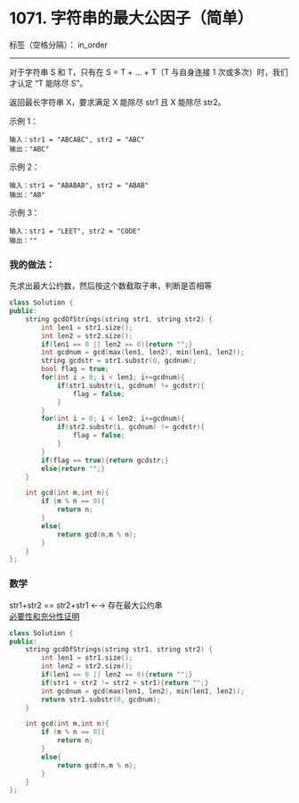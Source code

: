 ﻿# 1071. 字符串的最大公因子（简单）

标签（空格分隔）： in_order

---
对于字符串 S 和 T，只有在 S = T + ... + T（T 与自身连接 1 次或多次）时，我们才认定 “T 能除尽 S”。

返回最长字符串 X，要求满足 X 能除尽 str1 且 X 能除尽 str2。

 
示例 1：

    输入：str1 = "ABCABC", str2 = "ABC"
    输出："ABC"

示例 2：

    输入：str1 = "ABABAB", str2 = "ABAB"
    输出："AB"

示例 3：

    输入：str1 = "LEET", str2 = "CODE"
    输出：""


### 我的做法：   
先求出最大公约数，然后按这个数截取子串，判断是否相等
```C++
class Solution {
public:
    string gcdOfStrings(string str1, string str2) {
        int len1 = str1.size();
        int len2 = str2.size();
        if(len1 == 0 || len2 == 0){return "";}
        int gcdnum = gcd(max(len1, len2), min(len1, len2));
        string gcdstr = str1.substr(0, gcdnum);
        bool flag = true;
        for(int i = 0; i < len1; i+=gcdnum){
            if(str1.substr(i, gcdnum) != gcdstr){
                flag = false;
            }
        }
        for(int i = 0; i < len2; i+=gcdnum){
            if(str2.substr(i, gcdnum) != gcdstr){
                flag = false;
            }
        }
        if(flag == true){return gcdstr;}
        else{return "";}
    }

    int gcd(int m,int n){
        if (m % n == 0){
            return n;
        }
        else{
            return gcd(n,m % n);
        }
    }
};
```

### 数学
str1+str2 == str2+str1  ←→ 存在最大公约串  
[必要性和充分性证明](https://leetcode-cn.com/problems/greatest-common-divisor-of-strings/solution/zi-fu-chuan-de-zui-da-gong-yin-zi-by-leetcode-solu/)
```C++
class Solution {
public:
    string gcdOfStrings(string str1, string str2) {
        int len1 = str1.size();
        int len2 = str2.size();
        if(len1 == 0 || len2 == 0){return "";}
        if(str1 + str2 != str2 + str1){return "";}
        int gcdnum = gcd(max(len1, len2), min(len1, len2));
        return str1.substr(0, gcdnum);
    }

    int gcd(int m,int n){
        if (m % n == 0){
            return n;
        }
        else{
            return gcd(n,m % n);
        }
    }
};
```